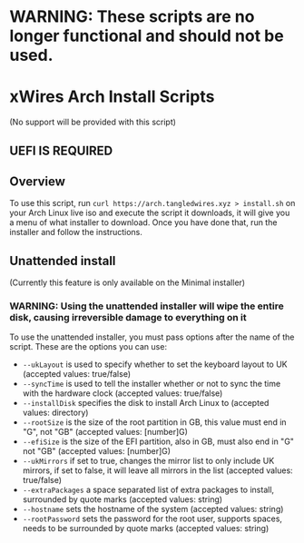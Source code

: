 # WARNING: These scripts are no longer functional and should not be used.

# xWires Arch Install Scripts

(No support will be provided with this script)

## UEFI IS REQUIRED

## Overview

To use this script, run `curl https://arch.tangledwires.xyz > install.sh` on your Arch Linux live iso and execute the script it downloads, it will give you a menu of what installer to download. Once you have done that, run the installer and follow the instructions.

## Unattended install

(Currently this feature is only available on the Minimal installer)

### WARNING: Using the unattended installer will wipe the entire disk, causing irreversible damage to everything on it

To use the unattended installer, you must pass options after the name of the script. These are the options you can use:

- `--ukLayout` is used to specify whether to set the keyboard layout to UK (accepted values: true/false)
- `--syncTime` is used to tell the installer whether or not to sync the time with the hardware clock (accepted values: true/false)
- `--installDisk` specifies the disk to install Arch Linux to (accepted values: directory)
- `--rootSize` is the size of the root partition in GB, this value must end in "G", not "GB" (accepted values: \[number\]G)
- `--efiSize` is the size of the EFI partition, also in GB, must also end in "G" not "GB" (accepted values: \[number\]G)
- `--ukMirrors` if set to true, changes the mirror list to only include UK mirrors, if set to false, it will leave all mirrors in the list (accepted values: true/false)
- `--extraPackages` a space separated list of extra packages to install, surrounded by quote marks (accepted values: string)
- `--hostname` sets the hostname of the system (accepted values: string)
- `--rootPassword` sets the password for the root user, supports spaces, needs to be surrounded by quote marks (accepted values: string)

